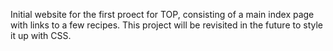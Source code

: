 Initial website for the first proect for TOP, consisting of a main index page with links to a few recipes. This project will be revisited in the future to style it up with CSS.